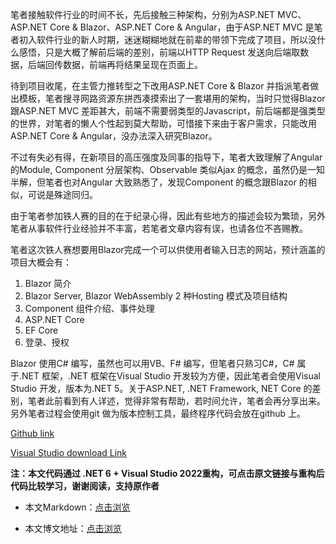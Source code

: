 笔者接触软件行业的时间不长，先后接触三种架构，分别为ASP.NET MVC、ASP.NET Core & Blazor、ASP.NET Core & Angular，由于ASP.NET MVC 是笔者初入软件行业的新人时期，迷迷糊糊地就在前辈的带领下完成了项目，所以没什么感悟，只是大概了解前后端的差别，前端以HTTP Request 发送向后端取数据，后端回传数据，前端再将结果呈现在页面上。

待到项目收尾，在主管力推转型之下改用ASP.NET Core & Blazor 并指派笔者做出模板，笔者搜寻网路资源东拼西凑摸索出了一套堪用的架构，当时只觉得Blazor 跟ASP.NET MVC 差距甚大，前端不需要弱类型的Javascript，前后端都是强类型的世界，对笔者的懒人个性起到莫大帮助，可惜接下来由于客户需求，只能改用ASP.NET Core & Angular，没办法深入研究Blazor。

不过有失必有得，在新项目的高压强度及同事的指导下，笔者大致理解了Angular 的Module, Component 分层架构、Observable 类似Ajax 的概念，虽然仍是一知半解，但笔者也对Angular 大致熟悉了，发现Component 的概念跟Blazor 的相似，可说是殊途同归。

由于笔者参加铁人赛的目的在于纪录心得，因此有些地方的描述会较为繁琐，另外笔者从事软件行业经验并不丰富，若笔者文章内容有误，也请各位不吝赐教。

笔者这次铁人赛想要用Blazor完成一个可以供使用者输入日志的网站，预计涵盖的项目大概会有：

1. Blazor 简介
2. Blazor Server, Blazor WebAssembly 2 种Hosting 模式及项目结构
3. Component 组件介绍、事件处理
4. ASP.NET Core
5. EF Core
6. 登录、授权

Blazor 使用C# 编写，虽然也可以用VB、F# 编写，但笔者只熟习C#，C# 属于.NET 框架，.NET 框架在Visual Studio 开发较为方便，因此笔者会使用Visual Studio 开发，版本为.NET 5。关于ASP.NET, .NET Framework, NET Core 的差别，笔者此前看到有人详述，觉得非常有帮助，若时间允许，笔者会再分享出来。另外笔者过程会使用git 做为版本控制工具，最终程序代码会放在github 上。

[Github link](https://github.com/Tommy95271/BlazorPractice)

[Visual Studio download Link](https://visualstudio.microsoft.com/zh-hant/vs/whatsnew/)

**注：本文代码通过 .NET 6 + Visual Studio 2022重构，可点击原文链接与重构后代码比较学习，谢谢阅读，支持原作者**

- 本文Markdown：[点击浏览](https://github.com/dotnet9/dotnet9.com/blob/develop/doc/blog_contents/uploads/2021/12/2021-12-09_02.md)

- 本文博文地址：[点击浏览](https://dotnet9.com/984)